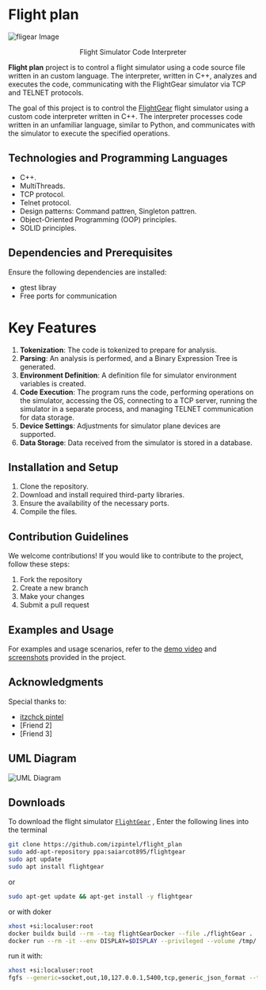 # Flight plan
![fligear Image](https://github.com/izpintel/flight_plan/blob/dev%23dudi/code_review/project_logo.jpeg)
<p align="center">Flight Simulator Code Interpreter</p>

**Flight plan** project is to control a flight simulator using a code source file written in an custom language. The interpreter, written in C++, analyzes and executes the code, communicating with the FlightGear simulator via TCP and TELNET protocols.

The goal of this project is to control the [FlightGear](https://www.flightgear.org/) flight simulator using a custom code interpreter written in C++. The interpreter processes code written in an unfamiliar language, similar to Python, and communicates with the simulator to execute the specified operations.

## Technologies and Programming Languages

- C++.
- MultiThreads.
- TCP protocol.
- Telnet protocol.
- Design patterns: Command pattren, Singleton pattren.
- Object-Oriented Programming (OOP) principles.
- SOLID principles.

## Dependencies and Prerequisites

Ensure the following dependencies are installed:

- gtest libray
- Free ports for communication

<!-- ## Key Features -->
<!--  -->
<!-- 1. Tokenization of code -->
<!-- 2. Analysis and parser for creating a Binary Expression Tree -->
<!-- 3. Definition file generation for simulator environment variables -->
<!-- 4. Code execution, including OS access, server connection (TCP), simulator launch, data reception (Telnet), and database storage. -->
   <!--  -->
# Key Features

1. **Tokenization**: The code is tokenized to prepare for analysis.
2. **Parsing**: An analysis is performed, and a Binary Expression Tree is generated.
3. **Environment Definition**: A definition file for simulator environment variables is created.
4. **Code Execution**: The program runs the code, performing operations on the simulator, accessing the OS, connecting to a TCP server, running the simulator in a separate process, and managing TELNET communication for data storage.
5. **Device Settings**: Adjustments for simulator plane devices are supported.
6. **Data Storage**: Data received from the simulator is stored in a database.

<!-- 
## Installation and Setup

1. Clone the repository
2. Download and install third-party libraries
3. Ensure free ports for communication
4. Compile the files
5. Run GTEST unit tests -->

## Installation and Setup

1. Clone the repository.
2. Download and install required third-party libraries.
3. Ensure the availability of the necessary ports.
4. Compile the files.
   
## Contribution Guidelines

We welcome contributions! If you would like to contribute to the project, follow these steps:

1. Fork the repository
2. Create a new branch
3. Make your changes
4. Submit a pull request

## Examples and Usage

For examples and usage scenarios, refer to the [demo video](link_to_demo_video) and [screenshots](link_to_screenshots) provided in the project.

## Acknowledgments

Special thanks to:
- [itzchck pintel](https://github.com/izpintel)
- [Friend 2]
- [Friend 3]

## UML Diagram

![UML Diagram](link_to_uml_diagram)

## Downloads
To download the flight simulator [`FlightGear`](https://www.flightgear.org/) , Enter the following lines into the terminal

```sh
git clone https://github.com/izpintel/flight_plan
sudo add-apt-repository ppa:saiarcot895/flightgear
sudo apt update
sudo apt install flightgear
```
or
```sh
sudo apt-get update && apt-get install -y flightgear
```

or with doker
```sh
xhost +si:localuser:root
docker buildx build --rm --tag flightGearDocker --file ./flightGear .
docker run --rm -it --env DISPLAY=$DISPLAY --privileged --volume /tmp/.X11-unix:/tmp/.X11-unix flightGearDocker
```

run it with:
```sh
xhost +si:localuser:root
fgfs --generic=socket,out,10,127.0.0.1,5400,tcp,generic_json_format --telnet=socket,in,10,127.0.0.1,5402,tcp --httpd=8080
```
